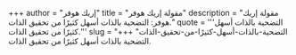 +++
author = "إريك هوفر"
title = "مقولة إريك هوفر"
description = "مقولة إريك هوفر: التضحية بالذات أسهل كثيرًا من تحقيق الذات."
quote = '''التضحية بالذات أسهل كثيرًا من تحقيق الذات.'''
slug = "التضحية-بالذات-أسهل-كثيرًا-من-تحقيق-الذات"
+++
التضحية بالذات أسهل كثيرًا من تحقيق الذات.
